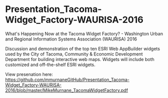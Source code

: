 # Presentation_Tacoma-Widget_Factory-WAURISA-2016
What's Happening Now at the Tacoma Widget Factory? - Washington Urban and Regional Information Systems Association (WAURISA) 2016

Discussion and demonstration of the top ten ESRI Web AppBuilder widgets used by the City of Tacoma, Community & Economic Development Department for building interactive web maps.  Widgets will include both customized and off-the-shelf ESRI widgets.

View presenation here: https://github.com/mmurnaneGitHub/Presentation_Tacoma-Widget_Factory-WAURISA-2016/blob/master/MikeMurnane_TacomaWidgetFactory.pdf
